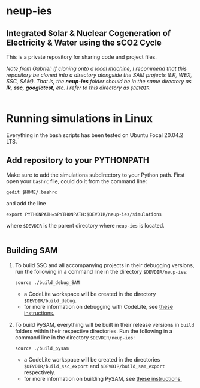 # neup-ies

## Integrated Solar & Nuclear Cogeneration of Electricity & Water using the sCO2 Cycle

This is a private repository for sharing code and project files.

*Note from Gabriel: If cloning onto a local machine, I recommend that this repository be cloned into a directory alongside the SAM projects (LK, WEX, SSC, SAM). That is, the **neup-ies** folder should be in the same directory as **lk**, **ssc**, **googletest**, etc. I refer to this directory as `$DEVDIR`.*
<br/><br/>

# Running simulations in Linux
Everything in the bash scripts has been tested on Ubuntu Focal 20.04.2 LTS.

## Add repository to your PYTHONPATH
Make sure to add the simulations subdirectory to your Python path. First open your `bashrc` file, could do it from the command line:
```
gedit $HOME/.bashrc
```
and add the line
```
export PYTHONPATH=$PYTHONPATH:$DEVDIR/neup-ies/simulations
```
where `$DEVDIR` is the parent directory where `neup-ies` is located. 
<br/><br/>

## Building SAM

1.  To build SSC and all accompanying projects in their debugging versions, run the following in a command line in the directory `$DEVDIR/neup-ies`:
    ```
    source ./build_debug_SAM
    ```
    - a CodeLite workspace will be created in the directory `$DEVDIR/build_debug`.
    - for more information on debugging with CodeLite, see [these instructions.](https://github.com/uw-esolab/docs/blob/main/sam/debugSSCwithPySSC_Linux_CodeLiteIDE.md) 

2. To build PySAM, everything will be built in their release versions in `build` folders within their respective directories. Run the following in a command line in the directory `$DEVDIR/neup-ies`:
    ```
    source ./build_pysam
    ```
    - a CodeLite workspace will be created in the directories `$DEVDIR/build_ssc_export` and `$DEVDIR/build_sam_export` respectively. 
    - for more information on building PySAM, see [these instructions.](https://github.com/uw-esolab/docs/blob/main/sam/building_PySAM_using_modified_SSC.md)


